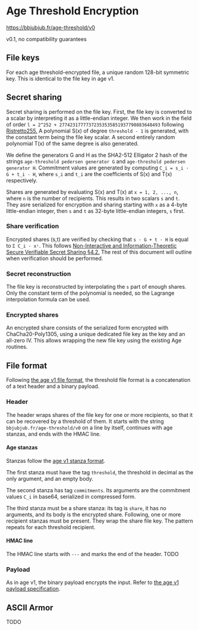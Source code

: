 # Age Threshold Encryption

https://bbjubjub.fr/age-threshold/v0

v0.1, no compatibility guarantees

## File keys
For each age threshold-encrypted file, a unique random 128-bit symmetric key. This is identical to the file key in age v1.

## Secret sharing
Secret sharing is performed on the file key.
First, the file key is converted to a scalar by interpreting it as a little-endian integer.
We then work in the field of order `l = 2^252 + 27742317777372353535851937790883648493` following [Ristretto255.](https://www.ietf.org/archive/id/draft-irtf-cfrg-ristretto255-00.html#name-ristretto255)
A polynomial S(x) of degree `threshold - 1` is generated, with the constant term being the file key scalar.
A second entirely random polynomial T(x) of the same degree is also generated.

We define the generators G and H as the SHA2-512 Elligator 2 hash of the strings
`age-threshold pedersen generator G` and `age-threshold pedersen generator H`.
Commitment values are generated by computing `C_i = s_i · G + t_i · H`, where `s_i` and `t_i` are the coefficients of S(x) and T(x) respectively.

Shares are generated by evaluating S(x) and T(x) at `x = 1, 2, ..., n`, where `n` is the number of recipients.
This results in two scalars `s` and `t`.
They asre serialized for encryption and sharing
starting with `x` as a 4-byte little-endian integer,
then `s` and `t` as 32-byte little-endian integers, `s` first.

### Share verification
Encrypted shares (s,t) are verified by checking that `s · G + t · H` is equal to `Σ C_i · xⁱ`.
This follows [Non-Interactive and Information-Theoretic Secure Verifiable Secret Sharing §4.2.](https://link.springer.com/chapter/10.1007/3-540-46766-1_9)
The rest of this document will outline when verification should be performed.

### Secret reconstruction
The file key is reconstructed by interpolating the `s` part of enough shares.
Only the constant term of the polynomial is needed, so the Lagrange interpolation formula can be used.

### Encrypted shares
An encrypted share consists of the serialized form encrypted with ChaCha20-Poly1305,
using a unique dedicated file key as the key and an all-zero IV.
This allows wrapping the new file key using the existing Age routines.

## File format
Following [the age v1 file format](https://age-encryption.org/v1), the threshold file format is a concatenation of a text header and a binary payload.

### Header
The header wraps shares of the file key for one or more recipients, so that it can be recovered by a threshold of them.
It starts with the string `bbjubjub.fr/age-threshold/v0` on a line by itself, continues with age stanzas, and ends with the HMAC line.

#### Age stanzas
Stanzas follow the [age v1 stanza format](https://age-encryption.org/v1#recipient-stanza).

The first stanza must have the tag `threshold`, the threshold in decimal as the only argument, and an empty body.

The second stanza has tag `commitments`. Its arguments are the commitment values `C_i` in base64, serialized in compressed form.

The third stanza must be a share stanza:
its tag is `share`, 
it has no arguments,
and its body is the encrypted share.
Following, one or more recipient stanzas must be present.
They wrap the share file key.
The pattern repeats for each threshold recipient.

#### HMAC line
The HMAC line starts with `---` and marks the end of the header.
TODO

### Payload
As in age v1, 
the binary payload encrypts the input.
Refer to [the age v1 payload specification](https://age-encryption.org/v1#payload).

## ASCII Armor
TODO

